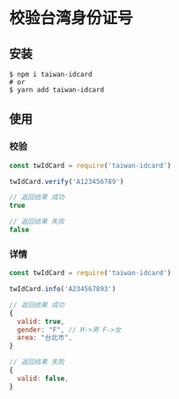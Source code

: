 # 校验台湾身份证号

## 安装
```shell
$ npm i taiwan-idcard
# or
$ yarn add taiwan-idcard
```

## 使用

### 校验

```js
const twIdCard = require('taiwan-idcard')

twIdCard.verify('A123456789')

// 返回结果 成功
true

// 返回结果 失败
false
```

### 详情

```js
const twIdCard = require('taiwan-idcard')

twIdCard.info('A234567893')

// 返回结果 成功
{
  valid: true,
  gender: "F", // M->男 F->女
  area: "台北市",
}

// 返回结果 失败
{
  valid: false,
}
```